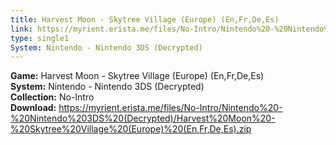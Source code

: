 ```yaml
---
title: Harvest Moon - Skytree Village (Europe) (En,Fr,De,Es)
link: https://myrient.erista.me/files/No-Intro/Nintendo%20-%20Nintendo%203DS%20(Decrypted)/Harvest%20Moon%20-%20Skytree%20Village%20(Europe)%20(En,Fr,De,Es).zip
type: single1
System: Nintendo - Nintendo 3DS (Decrypted)
---
```

<b>Game:</b> Harvest Moon - Skytree Village (Europe) (En,Fr,De,Es)<br>
<b>System:</b> Nintendo - Nintendo 3DS (Decrypted)<br>
<b>Collection:</b> No-Intro<br>
<b>Download:</b> https://myrient.erista.me/files/No-Intro/Nintendo%20-%20Nintendo%203DS%20(Decrypted)/Harvest%20Moon%20-%20Skytree%20Village%20(Europe)%20(En,Fr,De,Es).zip